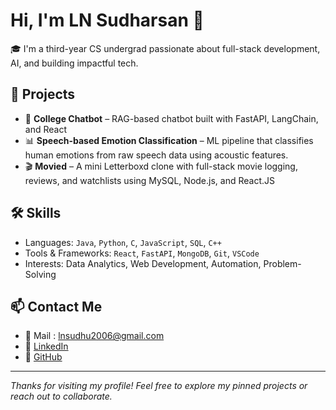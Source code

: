 # Hi, I'm LN Sudharsan 👋

🎓 I'm a third-year CS undergrad passionate about full-stack development, AI, and building impactful tech.

## 🚀 Projects
- 🤖 **College Chatbot** – RAG-based chatbot built with FastAPI, LangChain, and React
- 📊 **Speech-based Emotion Classification** – ML pipeline that classifies human emotions from raw speech data using acoustic features.
- 🎬 **Movied** – A mini Letterboxd clone with full-stack movie logging, reviews, and watchlists using MySQL, Node.js, and React.JS

## 🛠️ Skills
- Languages: `Java`, `Python`, `C`, `JavaScript`, `SQL`, `C++`
- Tools & Frameworks: `React`, `FastAPI`, `MongoDB`, `Git`, `VSCode`
- Interests: Data Analytics, Web Development, Automation, Problem-Solving

## 📫 Contact Me
- 📧 Mail : [lnsudhu2006@gmail.com](mailto:lnsudhu2006@gmail.com)
- 🔗 [LinkedIn](https://www.linkedin.com/in/ln-sudharsan-0694302b3/)
- 🐙 [GitHub](https://github.com/sudharsanln)

---

_Thanks for visiting my profile! Feel free to explore my pinned projects or reach out to collaborate._
